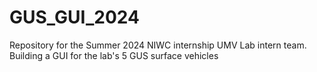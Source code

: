 # GUS_GUI_2024
Repository for the Summer 2024 NIWC internship UMV Lab intern team. Building a GUI for the lab's 5 GUS surface vehicles
